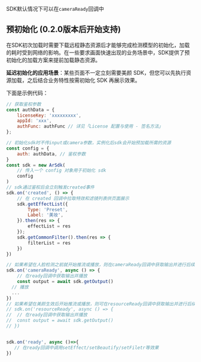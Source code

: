 SDK默认情况下可以在`cameraReady`回调中

## 预初始化 (0.2.0版本后开始支持)
在SDK初次加载时需要下载远程静态资源后才能够完成检测模型的初始化，加载的耗时受到网络的影响。在一些要求画面快速出现的业务场景中，SDK提供了预初始化的加载方案来提前加载静态资源。


**延迟初始化的应用场景**：某些页面不一定立刻需要美颜 SDK，但您可以先执行资源加载，之后结合业务特性按需初始化 SDK 再展示效果。

下面是示例代码：
```javascript
// 获取鉴权参数
const authData = {
	licenseKey: 'xxxxxxxxx',
	appId: 'xxx',
	authFunc: authFunc // 详见「License 配置与使用 - 签名方法」
};

// 初始化sdk时不传input或camera参数，实例化后sdk会开始预加载所需的资源
const config = {
	auth: authData, // 鉴权参数
}
const sdk = new ArSdk(
	// 传入一个 config 对象用于初始化 sdk
	config
)
// sdk通过鉴权后会立刻触发created事件
sdk.on('created', () => {
    // 在 created 回调中拉取特效和滤镜列表供页面展示
    sdk.getEffectList({
        Type: 'Preset',
        Label: '美妆',
    }).then(res => {
        effectList = res
    });
    sdk.getCommonFilter().then(res => {
        filterList = res
    })
})

// 如果希望在人脸检测之前就开始推流或播放，则在cameraReady回调中获取输出并进行后续操作
sdk.on('cameraReady', async () => {
	// 在ready回调中获取输出并播放
	const output = await sdk.getOutput()
  // 播放
  ...
})
// 如果希望在美颜生效后开始推流或播放，则可在resourceReady回调中获取输出并进行后续操作
// sdk.on('resourceReady', async () => {
// 	// 在ready回调中获取输出并播放
// 	const output = await sdk.getOutput()
// })


sdk.on('ready', async ()=>{
   // 在ready回调中调用setEffect/setBeautify/setFiletr等效果
})

```
